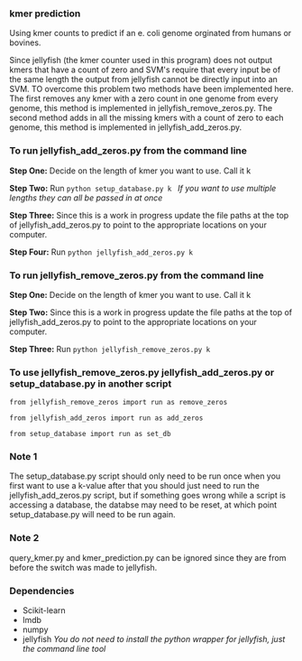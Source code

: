 ### kmer prediction

Using kmer counts to predict if an e. coli genome orginated from humans or bovines.

Since jellyfish (the kmer counter used in this program) does not output kmers that have a count of zero and SVM's require that every input be of the same length the output from jellyfish cannot be directly input into an SVM. TO overcome this problem two methods have been implemented here. The first removes any kmer with a zero count in one genome from every genome, this method is implemented in jellyfish\_remove\_zeros.py. The second method adds in all the missing kmers with a count of zero to each genome, this method is implemented in jellyfish\_add\_zeros.py.  

### To run jellyfish\_add\_zeros.py from the command line

**Step One:** Decide on the length of kmer you want to use. Call it k

**Step Two:** Run `python setup_database.py k ` *If you want to use multiple lengths they can all be passed in at once*

**Step Three:** Since this is a work in progress update the file paths at the top of jellyfish\_add\_zeros.py to point to the appropriate locations on your computer.

**Step Four:** Run `python jellyfish_add_zeros.py k`

### To run jellyfish\_remove\_zeros.py from the command line

**Step One:** Decide on the length of kmer you want to use. Call it k

**Step Two:** Since this is a work in progress update the file paths at the top of jellyfish\_add\_zeros.py to point to the appropriate locations on your computer.

**Step Three:** Run `python jellyfish_remove_zeros.py k`

### To use jellyfish\_remove\_zeros.py jellyfish\_add\_zeros.py or setup\_database.py in another script

`from jellyfish_remove_zeros import run as remove_zeros`

`from jellyfish_add_zeros import run as add_zeros`

`from setup_database import run as set_db`

### Note 1

The setup\_database.py script should only need to be run once when you first want to use a k-value after that you should just need to run the jellyfish\_add\_zeros.py script, but if something goes wrong while a script is accessing a database, the databse may need to be reset, at which point setup\_database.py will need to be run again.

### Note 2

query\_kmer.py and kmer\_prediction.py can be ignored since they are from before the switch was made to jellyfish.

### Dependencies

- Scikit-learn
- lmdb
- numpy
- jellyfish *You do not need to install the python wrapper for jellyfish, just the command line tool*
